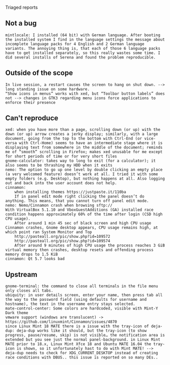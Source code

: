 Triaged reports

Not a bug
---------
    mintlocale: I installed (64 bit) with German language. After booting the installed system I find in the language settings the message about incomplete language packs for 4 English and 2 German language variants. The annoying thing is, that each of those 6 language packs have to get installed separately, so this really wastes some time. I did several installs of Serena and found the problem reproducible.

Outside of the scope
--------------------
    In live session, a restart causes the screen to hang on shut down. --> long standing issue on some hardware.
    “Show icons in menus” works with xed, but “Toolbar button labels” does not --> changes in GTK3 regarding menu icons force applications to enforce their presence

Can't reproduce
---------------
    xed: when you have more than a page, scrolling down (or up) with the down (or up) arrow creates a jerky display; similarly, with a large document, going from the top to the bottom with Ctrl-End (or vice-versa with Ctrl-Home) seems to have an intermediate stage where it is displaying text from somewhere in the middle of the document; reminds me of “smooth” scrolling in Firefox; makes xed unusable for me except for short periods of time or for very short files
    gnome-calculator: takes way to long to exit (for a calculator); it also seems to be thrashing my HDD when it exits
    nemo: The option to go up one level by double clicking an empty place (a very welcomed feature) doesn’t work at all. I tried it with some empty folders (e.g. Desktop), but nothing happens at all. Also logging out and back into the user account does not help.
    cinnamon:
        when installing themes https://justpaste.it/110ba
        If in panel edit mode right clicking the panel doesn’t do anything. This means, that you cannot turn off panel edit mode.
    nemo: Nemo/Cinnamon crash when browsing sftp://
    With VirtualBox 5.1.10 and VboxGuestAdditions (GA) installed race condition happens approximately 60% of the time after login (CSD high CPU usage).
        After around 1 min 45 sec of black screen and high CPU usage Cinnamon crashes, Gnome desktop appears, CPU usage remains high, at which point ran System Monitor and Top
        http://pasteall.org/pic/show.php?id=109572
        http://pasteall.org/pic/show.php?id=109574
        After around 9 minutes of high CPU usage the process reaches 3 GiB virtual memory then crashes, desktop resets and offending process memory drops to 1.5 KiB
    cinnamon: Qt 5.7 looks bad

Upstream
--------
    gnome-terminal: the command to close all terminals in the file menu only closes all tabs.
    ubiquity: in user details screen, enter your name, then press tab all the way to the password field (using defaults for username and hostname), the text in the username entry stays selected.
    mate-control-center: Some colors are hardcoded, visible with Mint-Y Dark theme
    vmware support (windows are translucent) -> https://github.com/linuxmint/Cinnamon/issues/4870
    since Linux Mint 18 MATE there is a issue with the tray-icon of deja-dup: deja-dup works like it should, but the tray-icon (to show progress, pause/resume, skip) is not visible… the notification area is extended but you see just the normal panel-background. in Linux Mint MATE prior to 18.x, Linux Mint Xfce 18 and Ubuntu MATE 16.04 the tray-icon is shown, so it unfortunately hast to do with Mint MATE! --> deja-dup needs to check for XDG_CURRENT_DESKTOP instead of creating race conditions with DBUS.. this issue is reported on so many DEs..

